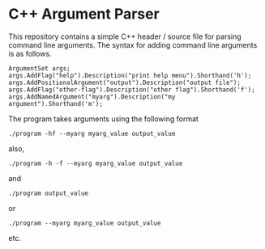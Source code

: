 C++ Argument Parser
===================

This repository contains a simple C++ header / source file for parsing command
line arguments.  The syntax for adding command line arguments is as follows.

    ArgumentSet args;
    args.AddFlag("help").Description("print help menu").Shorthand('h');
    args.AddPositionalArgument("output").Description("output file");
    args.AddFlag("other-flag").Description("other flag").Shorthand('f');
    args.AddNamedArgument("myarg").Description("my argument").Shorthand('m');

The program takes arguments using the following format

    ./program -hf --myarg myarg_value output_value

also,

    ./program -h -f --myarg myarg_value output_value

and

    ./program output_value

or
    
    ./program --myarg myarg_value output_value
    
etc. 
